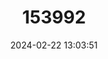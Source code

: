 ---
title: "153992"
category: "Procambarus hagenianus"
draft: false
date: 2024-02-22 13:03:51
languages:
  English: ["Egyptian Crayfish", "Southern Prairie Crayfish"]
---